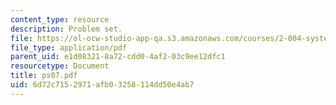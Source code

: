 ```yaml
---
content_type: resource
description: Problem set.
file: https://ol-ocw-studio-app-qa.s3.amazonaws.com/courses/2-004-systems-modeling-and-control-ii-fall-2007/6d72c7152971afb03258114dd50e4ab7_ps07.pdf
file_type: application/pdf
parent_uid: e1d08321-8a72-cdd0-4af2-03c9ee12dfc1
resourcetype: Document
title: ps07.pdf
uid: 6d72c715-2971-afb0-3258-114dd50e4ab7
---
```

